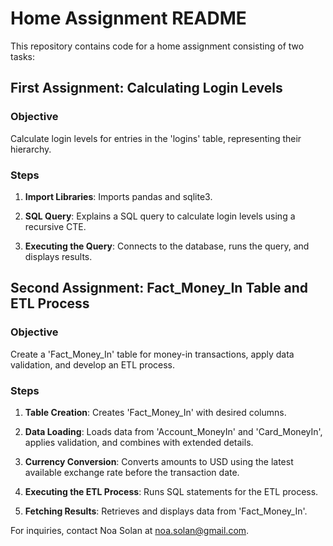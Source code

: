 # Home Assignment README

This repository contains code for a home assignment consisting of two tasks:

## First Assignment: Calculating Login Levels

### Objective
Calculate login levels for entries in the 'logins' table, representing their hierarchy.

### Steps
1. **Import Libraries**: Imports pandas and sqlite3.

2. **SQL Query**: Explains a SQL query to calculate login levels using a recursive CTE.

3. **Executing the Query**: Connects to the database, runs the query, and displays results.

## Second Assignment: Fact_Money_In Table and ETL Process

### Objective
Create a 'Fact_Money_In' table for money-in transactions, apply data validation, and develop an ETL process.

### Steps
1. **Table Creation**: Creates 'Fact_Money_In' with desired columns.

2. **Data Loading**: Loads data from 'Account_MoneyIn' and 'Card_MoneyIn', applies validation, and combines with extended details.

3. **Currency Conversion**: Converts amounts to USD using the latest available exchange rate before the transaction date.

4. **Executing the ETL Process**: Runs SQL statements for the ETL process.

5. **Fetching Results**: Retrieves and displays data from 'Fact_Money_In'.

For inquiries, contact Noa Solan at noa.solan@gmail.com.
